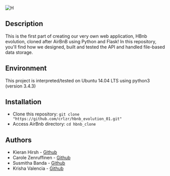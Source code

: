 ![H](https://github.com/crlzr/hbnb_evolution_01/assets/158859905/af125dc2-6caf-4150-b5e0-99425798950a)

## Description
This is the first part of creating our very own web application, HBnb evolution, cloned after AirBnB using Python and Flask! In this repository, you'll find how we designed, built and tested the API and handled file-based data storage. 


## Environment
This project is interpreted/tested on Ubuntu 14.04 LTS using python3 (version 3.4.3)

## Installation
* Clone this repository: `git clone "https://github.com/crlzr/hbnb_evolution_01.git"`
* Access AirBnb directory: `cd hbnb_clone`


## Authors
* Kieran Hirsh - [Github](https://github.com/kieranhirsh)
* Carole Zenruffinen - [Github](https://github.com/crlzr)
* Susmitha Banda - [Github](https://github.com/Susmitha-Banda)
* Krisha Valencia - [Github](https://github.com/kmareev)
